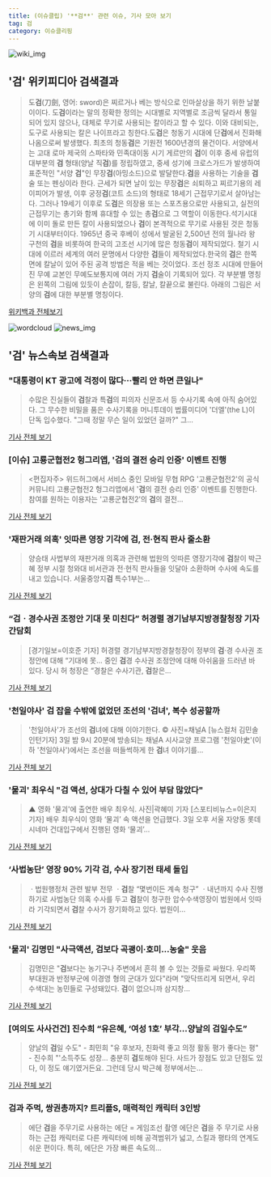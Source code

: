 ```yaml
---
title: (이슈클립) '**검**' 관련 이슈, 기사 모아 보기
tag: 검
category: 이슈클리핑
---
```

![wiki_img](https://user-images.githubusercontent.com/42597476/44503234-41136a80-a6d0-11e8-9071-6fc6418eafe4.png)
## **'**검**'** 위키피디아 **검**색결과
>도**검**(刀劍, 영어: sword)은 찌르거나 베는 방식으로 인마살상을 하기 위한 날붙이이다. 도**검**이라는 말의 정확한 정의는 시대별로 지역별로 조금씩 달라서 통일되어 있지 않으나, 대체로 무기로 사용되는 칼이라고 할 수 있다. 이와 대비되는, 도구로 사용되는 칼은 나이프라고 칭한다.도**검**은 청동기 시대에 단**검**에서 진화해 나옴으로써 발생했다. 최초의 청동**검**은 기원전 1600년경의 물건이다. 서양에서는 고대 로마 제국의 스파타와 민족대이동 시기 게르만의 **검**이 이후 중세 유럽의 대부분의 **검** 형태(양날 직**검**)를 정립하였고, 중세 성기에 크로스가드가 발생하여 표준적인 "서양 **검**"인 무장**검**(아밍소드)으로 발달한다.**검**을 사용하는 기술을 **검**술 또는 펜싱이라 한다. 근세가 되면 날이 있는 무장**검**은 쇠퇴하고 찌르기용의 레이피어가 발생, 이후 궁정**검**(코트 소드)의 형태로 18세기 근접무기로서 살아남는다. 그러나 19세기 이후로 도**검**은 의장용 또는 스포츠용으로만 사용되고, 실전의 근접무기는 총기와 함께 휴대할 수 있는 총**검**으로 그 역할이 이동한다.석기시대에 이미 돌로 만든 칼이 사용되었으나 **검**이 본격적으로 무기로 사용된 것은 청동기 시대부터이다. 1965년 중국 후베이 성에서 발굴된 2,500년 전의 월나라 왕 구천의 **검**을 비롯하여 한국의 고조선 시기에 많은 청동**검**이 제작되었다. 철기 시대에 이르러 세계의 여러 문명에서 다양한 **검**들이 제작되었다.한국의 **검**은 한쪽 면에 칼날이 있어 주된 공격 방법은 적을 베는 것이었다. 조선 정조 시대에 만들어진 무예 교본인 무예도보통지에 여러 가지 **검**술이 기록되어 있다. 각 부분별 명칭은 왼쪽의 그림에 있듯이 손잡이, 칼등, 칼날, 칼끝으로 불린다. 아래의 그림은 서양의 **검**에 대한 부분별 명칭이다.

<a href="https://ko.wikipedia.org/wiki/검" target="_blank">위키백과 전체보기</a>

![wordcloud](https://s3.ap-northeast-2.amazonaws.com/lyrics101-wordcloud/2018-09-05-1536099150.png)
![news_img](https://user-images.githubusercontent.com/42597476/44507050-1206f400-a6e4-11e8-8d98-7ffbfebb353f.png)
## **'**검**'** 뉴스속보 **검**색결과
### "대통령이 KT 광고에 걱정이 많다···빨리 안 하면 큰일나"

>수많은 진실들이 **검**찰과 특**검**의 피의자 신문조서 등 수사기록 속에 아직 숨어있다. 그 무수한 비밀을 품은 수사기록을 머니투데이 법률미디어 '더엘'(the L)이 단독 입수했다. "그때 정말 무슨 일이 있었던 걸까?" 그...

<a href="http://news.mt.co.kr/mtview.php?no=2018083116568245623" target="_blank">기사 전체 보기</a>

### [이슈] 고룡군협전2 헝그리앱, '**검**의 결전 승리 인증' 이벤트 진행

><편집자주> 위드허그에서 서비스 중인 모바일 무협 RPG '고룡군협전2'의 공식 커뮤니티 고룡군협전2 헝그리앱에서 '**검**의 결전 승리 인증' 이벤트를 진행한다. 참여를 원하는 이용자는 '고룡군협전2’의 **검**의 결전...

<a href="http://game.dailyesports.com/view.php?ud=201809041032569463d01e022ea6_26" target="_blank">기사 전체 보기</a>

### '재판거래 의혹' 잇따른 영장 기각에 **검**, 전·현직 판사 줄소환

>양승태 사법부의 재판거래 의혹과 관련해 법원의 잇따른 영장기각에 **검**찰이 박근혜 정부 시절 청와대 비서관과 전·현직 판사들을 잇달아 소환하며 수사에 속도를 내고 있습니다. 서울중앙지**검** 특수1부는...

<a href="http://imnews.imbc.com/news/2018/society/article/4803534_22673.html" target="_blank">기사 전체 보기</a>

### “**검**ㆍ경수사권 조정안 기대 못 미친다” 허경렬 경기남부지방경찰청장 기자간담회

>[경기일보=이호준 기자] 허경렬 경기남부지방경찰청장이 정부의 **검**·경 수사권 조정안에 대해 “기대에 못... 중인 **검**경 수사권 조정안에 대해 아쉬움을 드러낸 바 있다. 당시 허 청장은 “경찰은 수사기관, **검**찰은...

<a href="http://www.kyeonggi.com/?mod=news&act=articleView&idxno=1515650" target="_blank">기사 전체 보기</a>

### '천일야사' **검** 잡을 수밖에 없었던 조선의 '**검**녀', 복수 성공할까

>'천일야사'가 조선의 **검**녀에 대해 이야기한다.     © 사진=채널A [뉴스컬처 김민솔 인턴기자] 3일 밤 9시 20분에 방송되는 채널A 시사교양 프로그램 '천일야史'(이하 '천일야사')에서는 조선을 떠들썩하게 한 **검**녀 이야기를...

<a href="http://www.newsculture.tv/sub_read.html?uid=140267&section=sc155" target="_blank">기사 전체 보기</a>

### '물괴' 최우식 "**검** 액션, 상대가 다칠 수 있어 부담 많았다"

>▲ 영화 '물괴'에 출연한 배우 최우식. 사진|곽혜미 기자 [스포티비뉴스=이은지 기자] 배우 최우식이 영화 ‘물괴’ 속 액션을 언급했다. 3일 오후 서울 자양동 롯데시네마 건대입구에서 진행된 영화 ‘물괴’...

<a href="http://www.spotvnews.co.kr/?mod=news&act=articleView&idxno=234682" target="_blank">기사 전체 보기</a>

### ‘사법농단’ 영장 90% 기각 **검**, 수사 장기전 태세 돌입

>ㆍ법원행정처 관련 발부 전무 ㆍ**검**찰 “몇번이든 계속 청구” ㆍ내년까지 수사 진행하기로 사법농단 의혹 수사를 두고 **검**찰이 청구한 압수수색영장이 법원에서 잇따라 기각되면서 **검**찰 수사가 장기화하고 있다. 법원이...

<a href="http://news.khan.co.kr/kh_news/khan_art_view.html?artid=201809022143015&code=940301" target="_blank">기사 전체 보기</a>

### '물괴' 김명민 "사극액션, **검**보다 곡괭이·호미…농술" 웃음

>김명민은 "**검**보다는 농기구나 주변에서 흔히 볼 수 있는 것들로 싸웠다. 우리쪽 부대원과 반정부군에 이경영 형의 군대가 있다"라며 "맞닥뜨리게 되면서, 우리 수색대는 농민들로 구성돼있다. **검**이 없으니까 삼지창...

<a href="http://www.mydaily.co.kr/new_yk/html/read.php?newsid=201808302117282861&ext=na" target="_blank">기사 전체 보기</a>

### [여의도 사사건건] 진수희 “유은혜, ‘여성 1호’ 부각…양날의 **검**일수도”

>양날의 **검**일 수도" - 최민희 "유 후보자, 친화력 좋고 의정 활동 평가 좋다는 평" - 진수희 "'소득주도 성장... 충분히 **검**토해야 된다. 사드가 장점도 있고 단점도 있다, 이 정도 얘기였거든요. 그런데 당시 박근혜 정부에서는...

<a href="http://news.kbs.co.kr/news/view.do?ncd=4032313&ref=A" target="_blank">기사 전체 보기</a>

### **검**과 주먹, 쌍권총까지? 트리플S, 매력적인 캐릭터 3인방

>에단   **검**을 주무기로 사용하는 에단 = 게임조선 촬영   에단은 **검**을 주 무기로 사용하는 근접 캐릭터로 다른 캐릭터에 비해 공격범위가 넓고, 스킬과 평타의 연계도 쉬운 편이다.   특히, 에단은 가장 빠른 속도의...

<a href="http://www.gamechosun.co.kr/article/view.php?no=149893" target="_blank">기사 전체 보기</a>


